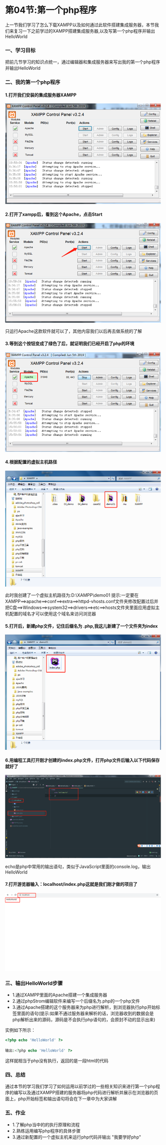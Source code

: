# 第04节:第一个php程序
上一节我们学习了怎么下载XAMPP以及如何通过此软件搭建集成服务器，本节我们来复习一下之前学过的XAMPP搭建集成服务器,以及写第一个php程序并输出HelloWorld

### 一、学习目标
把前几节学习的知识点统一，通过编辑器和集成服务器来写出我的第一个php程序并输出HelloWorld

### 二、我的第一个php程序
#### 1.打开我们安装的集成服务器XAMPP
![images](../images/0104_img.png)

#### 2.打开了xampp后，看到这个Apache，点击Start
![images](../images/0104_png.png)

只运行Apache这款软件就可以了，其他内容我们以后再去做系统的了解

#### 3.等到这个按钮变成了绿色了后，就证明我们已经开启了php的环境
![images](../images/0104_imgs.png)

#### 4.根据配置的虚拟主机路径
![images](../images/0104_Apache.png)

此时我创建了一个虚拟主机路径为:D:\XAMPP\demo01
提示:一定要在XAMPP==>apache==>conf==>extra==>httpd-vhosts.conf文件夹修改配置过后并把C盘==>Windows==>system32==>drivers==>etc==>hosts文件夹里面应用虚拟主机配置的域名才可以使用这个域名来访问浏览器

#### 5.打开后，新建php文件，记住后缀名为 .php,我这儿新建了一个文件夹为index
![images](../images/0104_pngs.png)

#### 6.用编程工具打开刚才创建的index.php文件，打开php文件后输入以下代码保存就好了
![images](../images/0104_logo.png)

echo是php中常用的输出语句，类似于JavaScript里面的console.log，输出HelloWorld

#### 7.打开游览器输入：localhost/index.php这就是我们刚才做的项目了

![images](../images/0104_logos.png)

### 三、输出HelloWorld步骤
* 1.通过XAMPP里面的Apache搭建一个集成服务器
* 2.通过phpStrom编辑软件来编写一个后缀名为.php的一个php文件
* 3.通过Apache搭建的这个服务器来为php进行解析，到浏览器执行php开始标签里面的语句(提示:如果不通过服务器来解析的话，浏览器收到的数据会是php解析出来的源码，源码是不会执行php语句的，会原封不动的显示出来)

实例如下所示：

``` php
<?php echo 'HelloWorld' ?>

输出:<?php echo 'HelloWorld' ?>
```

这样就相当于php没有执行，返回的是一段html的代码

### 四、总结

通过本节的学习我们学习了如何运用以前学过的一些相关知识来进行第一个php程序的编写以及通过XAMPP搭建的服务器将php代码进行解析并展示在浏览器的页面上，php开始标签和输出语句将会在下一章中为大家讲解

### 五、作业
* 1.了解php当中的的执行原理和流程
* 2.熟练运用编写php程序的具体步骤
* 3.通过新配置的一个虚拟主机来运行php代码并输出 "我要学好php"

